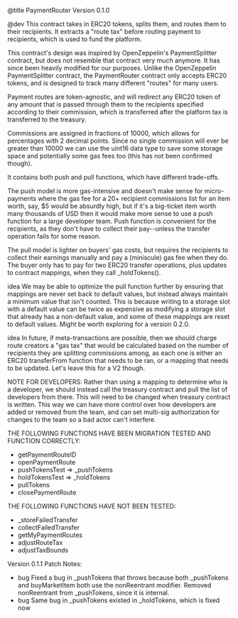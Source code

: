 @title PaymentRouter Version 0.1.0

@dev This contract takes in ERC20 tokens, splits them, and routes them to their recipients. It extracts a
"route tax" before routing payment to recipients, which is used to fund the platform.

This contract's design was inspired by OpenZeppelin's PaymentSplitter contract, but does not resemble that
contract very much anymore. It has since been heavily modified for our purposes. Unlike the OpenZeppelin
PaymentSplitter contract, the PaymentRouter contract only accepts ERC20 tokens, and is designed to track
many different "routes" for many users.

Payment routes are token-agnostic, and will redirect any ERC20 token of any amount that is passed through
them to the recipients specified according to their commission,  which is transferred after the platform tax
is transferred to the treasury.

Commissions are assigned in fractions of 10000, which allows for percentages with 2 decimal points. Since
no single commission will ever be greater than 10000 we can use the uint16 data type to save some storage space
and potentially some gas fees too (this has not been confirmed though).

It contains both push and pull functions, which have different trade-offs.

The push model is more gas-intensive and doesn't make sense for micro-payments where the gas fee for a 20+
recipient commissions list for an item worth, say, $5 would be absurdly high, but if it's a big-ticket item
worth many thousands of USD then it would make more sense to use a push function for a large developer team.
Push function is convenient for the recipients, as they don't have to collect their pay--unless the transfer
operation fails for some reason.

The pull model is lighter on buyers' gas costs, but requires the recipients to collect their earnings manually
and pay a (miniscule) gas fee when they do. The buyer only has to pay for two ERC20 transfer operations, plus
updates to contract mappings, when they call _holdTokens().

idea We may be able to optimize the pull function further by ensuring that mappings are never set back to
default values, but instead always maintain a minimum value that isn't counted. This is because writing to
a storage slot with a default value can be twice as expensive as modifying a storage slot that already has
a non-default value, and some of these mappings are reset to default values. Might be worth exploring for
a version 0.2.0.

idea In future, if meta-transactions are possible, then we should charge route creators a "gas tax" that
would be calculated based on the number of recipients they are splitting commissions among, as each one
is either an ERC20 transferFrom function that needs to be ran, or a mapping that needs to be updated. Let's
leave this for a V2 though.


NOTE FOR DEVELOPERS:
Rather than using a mapping to determine who is a developer, we should instead call the treasury contract
and pull the list of developers from there. This will need to be changed when treasury contract is written.
This way we can have more control over how developers are added or removed from the team, and can set
multi-sig authorization for changes to the team so a bad actor can't interfere.


THE FOLLOWING FUNCTIONS HAVE BEEN MIGRATION TESTED AND FUNCTION CORRECTLY:
- getPaymentRouteID
- openPaymentRoute
- pushTokensTest => _pushTokens
- holdTokensTest => _holdTokens
- pullTokens
- closePaymentRoute

THE FOLLOWING FUNCTIONS HAVE NOT BEEN TESTED:
- _storeFailedTransfer
- collectFailedTransfer
- getMyPaymentRoutes
- adjustRouteTax
- adjustTaxBounds

Version 0.1.1 Patch Notes:

- bug Fixed a bug in _pushTokens that throws because both _pushTokens and buyMarketItem both use
the nonReentrant modifier. Removed nonReentrant from _pushTokens, since it is internal.
- bug Same bug in _pushTokens existed in _holdTokens, which is fixed now
